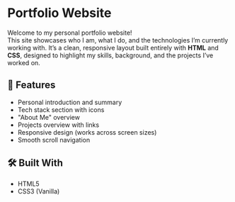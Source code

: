 # Portfolio Website

Welcome to my personal portfolio website!  
This site showcases who I am, what I do, and the technologies I’m currently working with. It’s a clean, responsive layout built entirely with **HTML** and **CSS**, designed to highlight my skills, background, and the projects I’ve worked on.

## 🚀 Features

- Personal introduction and summary
- Tech stack section with icons
- "About Me" overview
- Projects overview with links
- Responsive design (works across screen sizes)
- Smooth scroll navigation

## 🛠️ Built With

- HTML5  
- CSS3 (Vanilla)
